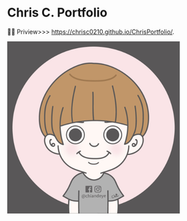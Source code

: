 # Chris C. Portfolio

👶🏻 Priview>>> https://chrisc0210.github.io/ChrisPortfolio/.


<a href="https://chrisc0210.github.io/ChrisPortfolio/">
<img src="https://github.com/ChrisC0210/ChrisPortfolio/blob/master/img/works/work_1.jpg" width="400" height="400">
</a>
